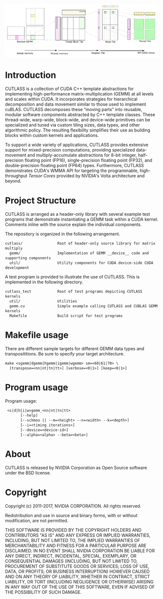 ![ALT](/media/fig-09-complete-hierarchy.png "Complete CUDA GEMM decomposition")

# Introduction

CUTLASS is a collection of CUDA C++ template abstractions for implementing 
high-performance matrix-multiplication (GEMM) at all levels and scales within CUDA. 
It incorporates strategies for hierarchical decomposition and data movement similar 
to those used to implement cuBLAS.  CUTLASS decomposes these “moving parts” into 
reusable, modular software components abstracted by C++ template classes.  These
thread-wide, warp-wide, block-wide, and device-wide primitives can be specialized 
and tuned via custom tiling sizes, data types, and other algorithmic policy. The 
resulting flexibility simplifies their use as building blocks within custom kernels 
and applications.

To support a wide variety of applications, CUTLASS provides extensive support for
mixed-precision computations, providing specialized data-movement and 
multiply-accumulate abstractions for 8-bit integer, half-precision floating 
point (FP16), single-precision floating point (FP32), and double-precision floating 
point (FP64) types.  Furthermore, CUTLASS demonstrates CUDA's WMMA API for targeting
the programmable, high-throughput _Tensor Cores_ provided by NVIDIA's Volta architecture 
and beyond.

# Project Structure

CUTLASS is arranged as a header-only library with several example test programs
that demonstrate instantiating a GEMM task within a CUDA kernel. Comments inline
with the source explain the individual components.

The repository is organized in the following arrangement.

    cutlass/                Root of header-only source library for matrix multiply
      gemm/                 Implementation of GEMM __device__ code and supporting components
      util/                 Utility components for CUDA device-side CUDA development

A test program is provided to illustrate the use of CUTLASS. This is implemented
in the following directory.

    cutlass_test            Root of test programs depicting CUTLASS kernels
      util/                 Utilities
      gemm.cu               Simple example calling CUTLASS and CUBLAS GEMM kernels
      Makefile              Build script for test programs


# Makefile usage

There are different sample targets for different GEMM data types and
transposititions.  Be sure to specify your target architecture.

    make <sgemm|dgemm|hgemm|igemm|wgemm> sm=<60|61|70> \
      [transpose=<nn|nt|tn|tt>] [verbose=<0|1>] [keep=<0|1>]


# Program usage

 Program usage:

     <s|d|h|i|w>gemm_<nn|nt|tn|tt>
           [--help]
           [--schmoo || --m=<height> --n=<width> --k=<depth>]
           [--i=<timing iterations>]
           [--device=<device-id>]
           [--alpha=<alpha> --beta=<beta>]


# About

CUTLASS is released by NVIDIA Corporation as Open Source software under the
BSD license.


# Copyright

Copyright (c) 2011-2017, NVIDIA CORPORATION.  All rights reserved.

Redistribution and use in source and binary forms, with or without
modification, are not permitted.

THIS SOFTWARE IS PROVIDED BY THE COPYRIGHT HOLDERS AND CONTRIBUTORS "AS IS" AND
ANY EXPRESS OR IMPLIED WARRANTIES, INCLUDING, BUT NOT LIMITED TO, THE IMPLIED
WARRANTIES OF MERCHANTABILITY AND FITNESS FOR A PARTICULAR PURPOSE ARE
DISCLAIMED. IN NO EVENT SHALL NVIDIA CORPORATION BE LIABLE FOR ANY
DIRECT, INDIRECT, INCIDENTAL, SPECIAL, EXEMPLARY, OR CONSEQUENTIAL DAMAGES
(INCLUDING, BUT NOT LIMITED TO, PROCUREMENT OF SUBSTITUTE GOODS OR SERVICES;
LOSS OF USE, DATA, OR PROFITS; OR BUSINESS INTERRUPTION) HOWEVER CAUSED AND
ON ANY THEORY OF LIABILITY, WHETHER IN CONTRACT, STRICT LIABILITY, OR TORT
(INCLUDING NEGLIGENCE OR OTHERWISE) ARISING IN ANY WAY OUT OF THE USE OF THIS
SOFTWARE, EVEN IF ADVISED OF THE POSSIBILITY OF SUCH DAMAGE.
